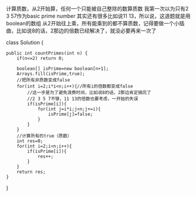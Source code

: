 计算质数，从2开始算，任何一个只能被自己整除的数算质数
我第一次以为只有2 3 57作为basic prime number
其实还有很多比如说11 13，所以说，这道题就是用boolean的数组
从2开始往上乘，所有能乘到的都不算质数，记得要做一个小插曲，比如说8的话，2那边的倍数已经解决了，就没必要再来一次了

class Solution {

    public int countPrimes(int n) {
        if(n<=2) return 0;
        
        boolean[] isPrime=new boolean[n+1];
        Arrays.fill(isPrime,true);
        //把所有非质数变成false
        for(int i=2;i*i<n;i++){//所有i的倍数都变成false
            //这一步是为了避免浪费时间，比如说8的话，2那边肯定搞完了
            //2 3 5 7不够，11 13的倍数也要考虑，一开始的失误
            if(isPrime[i]){
                for(int j=i*i;j<n;j+=i){
                    isPrime[j]=false;
                }
            }
        }
        //计算所有的true（质数）
        int res=0;
        for(int i=2;i<n;i++){
            if(isPrime[i]){
                res++;
            }
        }
        return res;
    }
}

